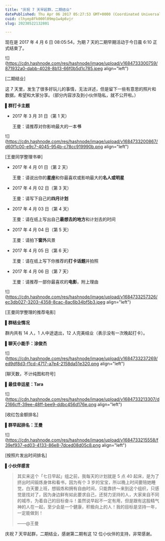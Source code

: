 ```yaml
---
title: "庆祝 7 天早起群，二期结业"
datePublished: Thu Apr 06 2017 05:27:53 GMT+0000 (Coordinated Universal Time)
cuid: clhyep8fk000l09mp1w4p6vjr
slug: 20230522132801

---
```


现在是 2017 年 4 月 6 日 08:05:54，为期 7 天的二期早期活动于今日晨 6:10 正式结束了。

![](https://cdn.hashnode.com/res/hashnode/image/upload/v1684733300759/871932a0-dabb-4028-8b13-66f0b5d1c785.jpeg align="left")

\[二期结业\]

这 7 天里，发生了很多好玩儿的事情，无法详述，但是留下一些有意思的照片和数据，希望和大家分享。（部分内容涉及到小伙伴隐私，就不公开啦。）

**▌群打卡主题**

* 2017 年 3 月 31 日（第 1 天）
    
    王曼：请推荐对你影响最大的一本**书**
    

![](https://cdn.hashnode.com/res/hashnode/image/upload/v1684733200867/d60f1c00-e9c7-4045-954b-c78cc919990b.png align="left")

\[王曼同学整理书单\]

* 2017 年 4 月 01 日（第 2 天）
    
    王曼：请说出你的**星座**和你最喜欢或影响最大的**名人或明星**
    
* 2017 年 4 月 02 日（第 3 天）
    
    王曼：请写下自己的**四月计划**
    
* 2017 年 4 月 03 日（第 4 天）
    
    王曼：请在纸上写出自己**最想去的地方**和计划去的时间
    
* 2017 年 4 月 04 日（第 5 天）
    
    王曼：请拍下**窗外**风景
    
* 2017 年 4 月 05 日（第 6 天）
    
    王曼：请在纸上写下你推荐的**打卡话题**并拍照
    
* 2017 年 4 月 06 日（第 7 天）
    
    王曼：请推荐一部你最喜欢的**电影**，附上理由
    

![](https://cdn.hashnode.com/res/hashnode/image/upload/v1684733257326/ec3db027-3203-4358-8cac-8ac6b34bf5b3.jpeg align="left")

\[王曼同学整理的推荐电影\]

**▌群结业情况**

群内共有 14 人，1 人中途退出，12 人完美结业（表示没有一次晚起打卡）。

**▌聊天小能手：涂俊杰**

![](https://cdn.hashnode.com/res/hashnode/image/upload/v1684733237269/ed9df8d3-f1cd-4717-a7e4-2158da51e320.png align="left")

\[聊天数，不计纯图和符号\]

**▌最佳幸运星：Tara**

![](https://cdn.hashnode.com/res/hashnode/image/upload/v1684733213307/d2166cff-39ee-48ff-bee9-ddbc456d176e.png align="left")

\[收红包金额排名\]

**▌群早起排名：王曼**

![](https://cdn.hashnode.com/res/hashnode/image/upload/v1684733215558/f39ef937-ed03-4133-86e8-7dced08d05c8.png align="left")

\[按照片发出时间排名\]

**▌小伙伴感言**

> 其实来这个「七日早起」组之前，我每天的计划就是 5 点 40 起床，是为了挤出时间锻炼身体和看书，因为有个 3 岁的宝宝，所以晚上时间要陪她睡觉，白天要上班，想锻炼和拥有自由时间，只能靠挤～来到这个组织，只感觉是找对了，因为身边鲜有如此要求自己，还努力坚持的人，大家来自不同的城市，为着自己的目标奋斗！虽然说早起不一定有用，但是跟有这股精气神的人在一起，至少会是一个健康，积极向上的人！我的目标是坚持一年，一定能做到！
> 
> ——@王曼

庆祝 7 天早起群，二期结业，感谢第二期有这 12 位小伙伴的支持，非常感谢。